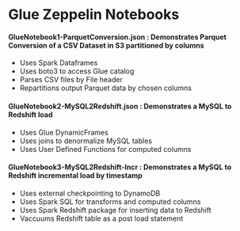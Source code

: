 # Glue Zeppelin Notebooks

#### GlueNotebook1-ParquetConversion.json : Demonstrates Parquet Conversion of a CSV Dataset in S3 partitioned by columns

* Uses Spark Dataframes
* Uses boto3 to access Glue catalog
* Parses CSV files by File header
* Repartitions output Parquet data by chosen columns

#### GlueNotebook2-MySQL2Redshift.json : Demonstrates a MySQL to Redshift load

* Uses Glue DynamicFrames
* Uses joins to denormalize MySQL tables
* Uses User Defined Functions for computed columns

#### GlueNotebook3-MySQL2Redshift-Incr : Demonstrates a MySQL to Redshift incremental load by timestamp

* Uses external checkpointing to DynamoDB
* Uses Spark SQL for transforms and computed columns
* Uses Spark Redshift package for inserting data to Redshift
* Vaccuums Redshift table as a post load statement

